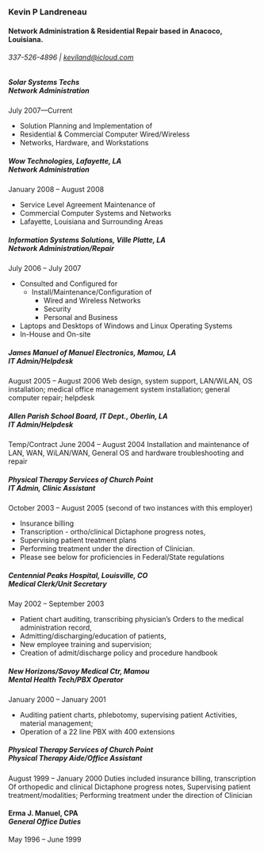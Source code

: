 ### Kevin P Landreneau 
#### Network Administration & Residential Repair based in Anacoco, Louisiana.
###### 337-526-4896 | keviland@icloud.com
 
 

##### Solar Systems Techs<br>_Network Administration_
 July 2007—Current 
- Solution Planning and Implementation of
- Residential & Commercial Computer Wired/Wireless
- Networks, Hardware, and Workstations  


##### Wow Technologies, Lafayette, LA<br>_Network Administration_
January 2008 – August 2008
 - Service Level Agreement Maintenance of
 - Commercial Computer Systems and Networks
 - Lafayette, Louisiana and Surrounding Areas


##### Information Systems Solutions, Ville Platte, LA<br>_Network Administration/Repair_
July 2006 – July 2007
 - Consulted and Configured for
   - Install/Maintenance/Configuration of
     - Wired and Wireless Networks
     - Security
     - Personal and Business
  - Laptops and Desktops of Windows and Linux Operating Systems
 - In-House and On-site

##### James Manuel of Manuel Electronics, Mamou, LA<br>_IT Admin/Helpdesk_
August 2005 – August 2006
Web design, system support, LAN/WiLAN,
OS installation; medical office management
system installation; general computer repair; helpdesk

##### Allen Parish School Board, IT Dept., Oberlin, LA<br>_IT Admin/Helpdesk_
Temp/Contract
June 2004 – August 2004
Installation and maintenance of LAN, WAN, WiLAN/WAN,
General OS and hardware troubleshooting and repair

##### Physical Therapy Services of Church Point<br>_IT Admin, Clinic Assistant_
October 2003 – August 2005 (second of two instances with this employer)
 - Insurance billing 
 - Transcription - ortho/clinical Dictaphone progress notes,
 - Supervising patient treatment plans
 - Performing treatment under the direction of Clinician. 
 - Please see below for proficiencies in Federal/State regulations


##### Centennial Peaks Hospital, Louisville, CO<br>_Medical Clerk/Unit Secretary_
May 2002 – September 2003
 - Patient chart auditing, transcribing physician’s
   Orders to the medical administration record,
 - Admitting/discharging/education of patients,
 - New employee training and supervision;
 - Creation of admit/discharge policy and procedure handbook

##### New Horizons/Savoy Medical Ctr, Mamou<br>Mental Health Tech/PBX Operator
January 2000 – January 2001
 - Auditing patient charts, phlebotomy, supervising patient
   Activities, material management;
 - Operation of a 22 line PBX with 400 extensions

##### Physical Therapy Services of Church Point<br>_Physical Therapy Aide/Office Assistant_
August 1999 – January 2000
Duties included insurance billing, transcription
Of orthopedic and clinical Dictaphone progress notes,
Supervising patient treatment/modalities;
Performing treatment under the direction of
Clinician

#### Erma J. Manuel, CPA<br>_General Office Duties_
May 1996 – June 1999
